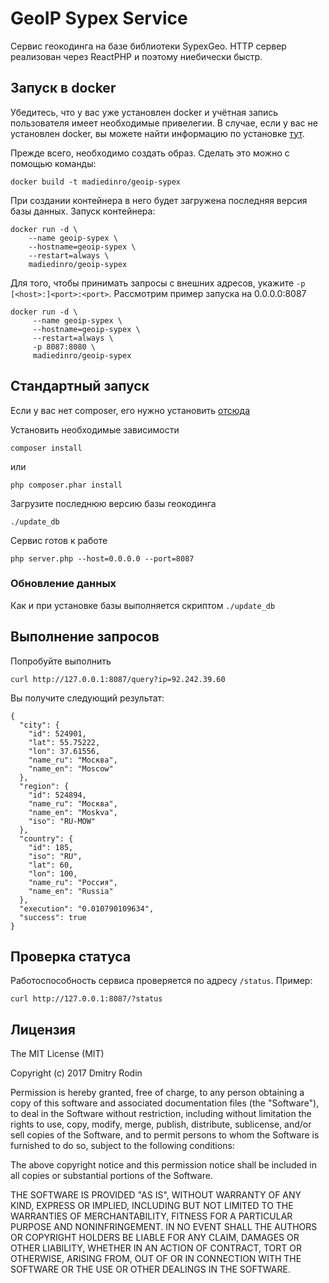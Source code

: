# GeoIP Sypex Service

Сервис геокодинга на базе библиотеки SypexGeo. HTTP сервер реализован через ReactPHP и поэтому ниебически быстр.

## Запуск в docker

Убедитесь, что у вас уже установлен docker и учётная запись пользователя имеет необходимые привелегии.
В случае, если у вас не установлен docker, вы можете найти информацию по установке [тут](https://docs.docker.com/engine/installation/).

Прежде всего, необходимо создать образ. Сделать это можно с помощью команды:

    docker build -t madiedinro/geoip-sypex

При создании контейнера в него будет загружена последняя версия базы данных.
Запуск контейнера:

    docker run -d \
        --name geoip-sypex \
        --hostname=geoip-sypex \
        --restart=always \
        madiedinro/geoip-sypex

Для того, чтобы принимать запросы с внешних адресов, укажите `-p [<host>:]<port>:<port>`.
Рассмотрим пример запуска на 0.0.0.0:8087

    docker run -d \
         --name geoip-sypex \
         --hostname=geoip-sypex \
         --restart=always \
         -p 8087:8080 \
         madiedinro/geoip-sypex


## Стандартный запуск 

Если у вас нет composer, его нужно установить [отсюда](https://getcomposer.org/download/)

Установить необходимые зависимости
 
    composer install
    
или
    
    php composer.phar install

Загрузите последнюю версию базы геокодинга 
    
    ./update_db

Сервис готов к работе
 
    php server.php --host=0.0.0.0 --port=8087

### Обновление данных

Как и при установке базы выполняется скриптом `./update_db`

## Выполнение запросов

Попробуйте выполнить

    curl http://127.0.0.1:8087/query?ip=92.242.39.60

Вы получите следующий результат:

    {
      "city": {
        "id": 524901,
        "lat": 55.75222,
        "lon": 37.61556,
        "name_ru": "Москва",
        "name_en": "Moscow"
      },
      "region": {
        "id": 524894,
        "name_ru": "Москва",
        "name_en": "Moskva",
        "iso": "RU-MOW"
      },
      "country": {
        "id": 185,
        "iso": "RU",
        "lat": 60,
        "lon": 100,
        "name_ru": "Россия",
        "name_en": "Russia"
      },
      "execution": "0.010790109634",
      "success": true
    }


## Проверка статуса

Работоспособность сервиса проверяется по адресу `/status`. Пример:
     
    curl http://127.0.0.1:8087/?status


## Лицензия
The MIT License (MIT)

Copyright (c) 2017 Dmitry Rodin

Permission is hereby granted, free of charge, to any person obtaining a copy
of this software and associated documentation files (the "Software"), to deal
in the Software without restriction, including without limitation the rights
to use, copy, modify, merge, publish, distribute, sublicense, and/or sell
copies of the Software, and to permit persons to whom the Software is
furnished to do so, subject to the following conditions:

The above copyright notice and this permission notice shall be included in all
copies or substantial portions of the Software.

THE SOFTWARE IS PROVIDED "AS IS", WITHOUT WARRANTY OF ANY KIND, EXPRESS OR
IMPLIED, INCLUDING BUT NOT LIMITED TO THE WARRANTIES OF MERCHANTABILITY,
FITNESS FOR A PARTICULAR PURPOSE AND NONINFRINGEMENT. IN NO EVENT SHALL THE
AUTHORS OR COPYRIGHT HOLDERS BE LIABLE FOR ANY CLAIM, DAMAGES OR OTHER
LIABILITY, WHETHER IN AN ACTION OF CONTRACT, TORT OR OTHERWISE, ARISING FROM,
OUT OF OR IN CONNECTION WITH THE SOFTWARE OR THE USE OR OTHER DEALINGS IN THE
SOFTWARE.
